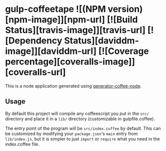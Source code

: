 # gulp-coffeetape ![(NPM version)[npm-image]][npm-url] [![Build Status][travis-image]][travis-url] [![Dependency Status][daviddm-image]][daviddm-url] [![Coverage percentage][coveralls-image]][coveralls-url]

This is a node application generated using [generator-coffee-node](https://github.com/jhessin/generator-coffee-node).

## Usage

By default this project will compile any coffeescript you put in the `src/` directory and place it in a `lib/` directory (customizable in gulpfile.coffee).

The entry point of the program will be `src/index.coffee` by default. This can be customized by modifying your `package.json`'s `main` entry from `lib/index.js`, but it is simpler to just `import` or `require` what you need in the index.coffee file.
